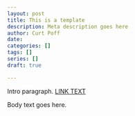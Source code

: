```yaml
---
layout: post
title: This is a template
description: Meta description goes here
author: Curt Poff
date:
categories: []
tags: []
series: []
draft: true

---
```

Intro paragraph.
[LINK TEXT](http://www.google.com)

<!--more-->

Body text goes here.
